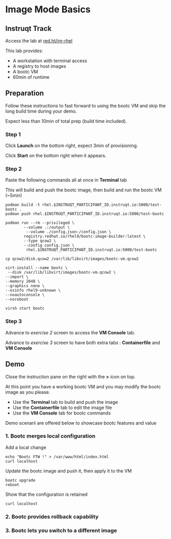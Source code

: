 # Image Mode Basics

## Instruqt Track

Access the lab at [red.ht/im-rhel](red.ht/im-rhel)

This lab provides:
- A workstation with terminal access
- A registry to host images
- A bootc VM
- 60min of runtime

## Preparation

Follow these instructions to fast forward to using the bootc VM and skip the long build time during your demo.

Expect less than 10min of total prep (build time included).

### Step 1

Click **Launch** on the bottom right, expect 3min of provisioning.

Click **Start** on the bottom right when it appears.

### Step 2

Paste the following commands all at once in **Terminal** tab

This will build and push the bootc image, then build and run the bootc VM (~5min)
```
podman build -t rhel.$INSTRUQT_PARTICIPANT_ID.instruqt.io:5000/test-bootc .
podman push rhel.$INSTRUQT_PARTICIPANT_ID.instruqt.io:5000/test-bootc

podman run --rm --privileged \
        --volume .:/output \
         --volume ./config.json:/config.json \
        registry.redhat.io/rhel9/bootc-image-builder:latest \
        --type qcow2 \
        --config config.json \
         rhel.$INSTRUQT_PARTICIPANT_ID.instruqt.io:5000/test-bootc

cp qcow2/disk.qcow2 /var/lib/libvirt/images/bootc-vm.qcow2

virt-install --name bootc \
 --disk /var/lib/libvirt/images/bootc-vm.qcow2 \
--import \
--memory 2048 \
--graphics none \
--osinfo rhel9-unknown \
--noautoconsole \
--noreboot

virsh start bootc
```

### Step 3

Advance to *exercise 2* screen to access the **VM Console** tab.

Advance to *exercise 3* screen to have both extra tabs : **Containerfile** and **VM Console**

## Demo

Close the instruction pane on the right with the **>** icon on top.

At this point you have a working bootc VM and you may modify the bootc image as you please.

- Use the **Terminal** tab to build and push the image
- Use the **Containerfile** tab to edit the image file
- Use the **VM Console** tab for bootc commands

Demo scenarii are offered below to showcase bootc features and value

### 1. Bootc merges local configuration

Add a local change
```
echo "Bootc FTW !" > /var/www/html/index.html
curl localhost
```
Update the bootc image and push it, then apply it to the VM
```
bootc upgrade
reboot
```
Show that the configuration is retained
```
curl localhost
```

### 2. Bootc provides rollback capability

### 3. Bootc lets you switch to a different image
